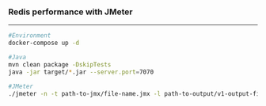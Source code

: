 ### Redis performance with JMeter

---

```bash
#Environment
docker-compose up -d

#Java
mvn clean package -DskipTests
java -jar target/*.jar --server.port=7070

#JMeter
./jmeter -n -t path-to-jmx/file-name.jmx -l path-to-output/v1-output-file.jtl
```
